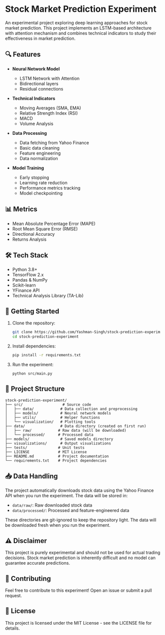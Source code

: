 # Stock Market Prediction Experiment

An experimental project exploring deep learning approaches for stock market prediction. This project implements an LSTM-based architecture with attention mechanism and combines technical indicators to study their effectiveness in market prediction.

## 🔍 Features

- **Neural Network Model**
  - LSTM Network with Attention
  - Bidirectional layers
  - Residual connections

- **Technical Indicators**
  - Moving Averages (SMA, EMA)
  - Relative Strength Index (RSI)
  - MACD
  - Volume Analysis

- **Data Processing**
  - Data fetching from Yahoo Finance
  - Basic data cleaning
  - Feature engineering
  - Data normalization

- **Model Training**
  - Early stopping
  - Learning rate reduction
  - Performance metrics tracking
  - Model checkpointing

## 📊 Metrics

- Mean Absolute Percentage Error (MAPE)
- Root Mean Square Error (RMSE)
- Directional Accuracy
- Returns Analysis

## 🛠️ Tech Stack

- Python 3.8+
- TensorFlow 2.x
- Pandas & NumPy
- Scikit-learn
- YFinance API
- Technical Analysis Library (TA-Lib)

## 🚀 Getting Started

1. Clone the repository:
   ```bash
   git clone https://github.com/Yashman-Singh/stock-prediction-experiment.git
   cd stock-prediction-experiment
   ```

2. Install dependencies:
   ```bash
   pip install -r requirements.txt
   ```

3. Run the experiment:
   ```bash
   python src/main.py
   ```

## 📁 Project Structure

```
stock-prediction-experiment/
├── src/                  # Source code
│   ├── data/            # Data collection and preprocessing
│   ├── models/          # Neural network models
│   ├── utils/           # Helper functions
│   └── visualization/   # Plotting tools
├── data/                # Data directory (created on first run)
│   ├── raw/            # Raw data (will be downloaded)
│   └── processed/      # Processed data
├── models/              # Saved models directory
├── visualizations/      # Output visualizations
├── tests/              # Unit tests
├── LICENSE             # MIT License
├── README.md           # Project documentation
└── requirements.txt    # Project dependencies
```

## 📥 Data Handling

The project automatically downloads stock data using the Yahoo Finance API when you run the experiment. The data will be stored in:
- `data/raw/`: Raw downloaded stock data
- `data/processed/`: Processed and feature-engineered data

These directories are git-ignored to keep the repository light. The data will be downloaded fresh when you run the experiment.

## ⚠️ Disclaimer

This project is purely experimental and should not be used for actual trading decisions. Stock market prediction is inherently difficult and no model can guarantee accurate predictions.

## 🤝 Contributing

Feel free to contribute to this experiment! Open an issue or submit a pull request.

## 📝 License

This project is licensed under the MIT License - see the LICENSE file for details. 